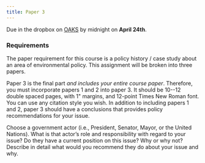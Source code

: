```yaml
---
title: Paper 3 
---
```


Due in the dropbox on [OAKS](https://lms.cofc.edu/) by midnight  on **April 24th**.

### Requirements

The paper requirement for this course is a policy history / case study about an area of environmental policy. This assignment will be broken into three papers. 

Paper 3 is the final part _and includes your entire course paper_. Therefore, you must incorporate papers 1 and 2 into paper 3. It should be 10--12 double spaced pages, with 1" margins, and 12-point Times New Roman font. You can use any citation style you wish. In addition to including papers 1 and 2, paper 3 should have a conclusions that provides policy recommendations for your issue.

Choose a government actor (i.e., President, Senator, Mayor, or the United Nations). What is that actor’s role and responsibility with regard to your issue?  Do they have a current position on this issue?  Why or why not?  Describe in detail what would you recommend they do about your issue and why.

